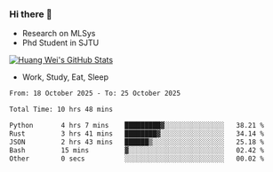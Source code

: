 ### Hi there 👋
- Research on MLSys
- Phd Student in SJTU
  
[![Huang Wei's GitHub Stats](https://github-readme-stats.vercel.app/api?username=huangwei021230&theme=tokyonight)](https://github.com/anuraghazra/github-readme-stats)

- Work, Study, Eat, Sleep


<!--START_SECTION:waka-->

```txt
From: 18 October 2025 - To: 25 October 2025

Total Time: 10 hrs 48 mins

Python       4 hrs 7 mins    █████████▓░░░░░░░░░░░░░░░   38.21 %
Rust         3 hrs 41 mins   ████████▓░░░░░░░░░░░░░░░░   34.14 %
JSON         2 hrs 43 mins   ██████▒░░░░░░░░░░░░░░░░░░   25.18 %
Bash         15 mins         ▓░░░░░░░░░░░░░░░░░░░░░░░░   02.42 %
Other        0 secs          ░░░░░░░░░░░░░░░░░░░░░░░░░   00.02 %
```

<!--END_SECTION:waka-->
